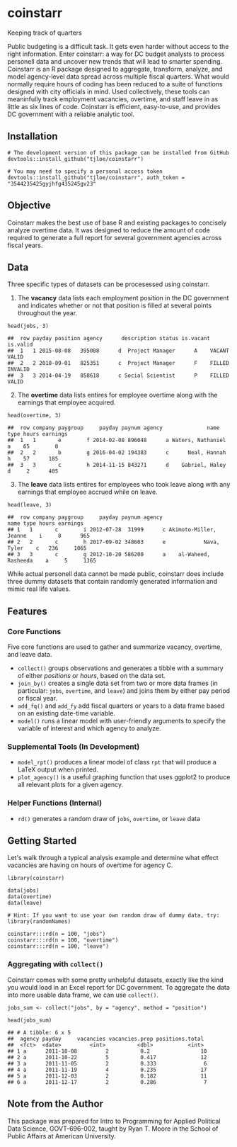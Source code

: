 # coinstarr
Keeping track of quarters

Public budgeting is a difficult task. It gets even harder without access to the right information. Enter coinstarr: a way for DC budget analysts to process personell data and uncover new trends that will lead to smarter spending. Coinstarr is an R package designed to aggregate, transform, analyze, and model agency-level data spread across multiple fiscal quarters. What would normally require hours of coding has been reduced to a suite of functions designed with city officials in mind. Used collectively, these tools can meaninfully track employment vacancies, overtime, and staff leave in as little as six lines of code. Coinstarr is efficient, easy-to-use, and provides DC government with a reliable analytic tool.

## Installation
```
# The development version of this package can be installed from GitHub
devtools::install_github("tjloe/coinstarr")

# You may need to specify a personal access token
devtools::install_github("tjloe/coinstarr", auth_token = "3544235425gyjhfg435245gv23"
```

## Objective
Coinstarr makes the best use of base R and existing packages to concisely analyze overtime data. It was designed to reduce the amount of code required to generate a full report for several government agencies across fiscal years.


## Data
Three specific types of datasets can be procesessed using coinstarr.
1. The **vacancy** data lists each employment position in the DC government and indicates whether or not that position is filled at several points throughout the year.
``` 
head(jobs, 3)

##  row payday position agency      description status is.vacant is.valid
##  1   1 2015-08-08   395008      d  Project Manager      A    VACANT    VALID
##  2   2 2018-09-01   825351      c  Project Manager      F    FILLED  INVALID
##  3   3 2014-04-19   858618      c Social Scientist      P    FILLED    VALID
```
2. The **overtime** data lists entires for employee overtime along with the earnings that employee acquired.
```
head(overtime, 3)

##  row company paygroup     payday paynum agency              name type hours earnings
##  1   1       e        f 2014-02-08 896048      a Waters, Nathaniel    a    65        0
##  2   2       b        g 2016-04-02 194383      c      Neal, Hannah    h    57      185
##  3   3       c        h 2014-11-15 843271      d    Gabriel, Haley    d     2      405
```

3. The **leave** data lists entires for employees who took leave along with any earnings that employee accrued while on leave.
```
head(leave, 3)

##  row company paygroup     payday paynum agency                   name type hours earnings
## 1   1       c        i 2012-07-28  31999      c Akimoto-Miller, Jeanne    i     8      965
## 2   2       c        h 2017-09-02 348603      e            Nava, Tyler    c   236     1065
## 3   3       c        g 2012-10-20 586200      a    al-Waheed, Rasheeda    a     5     1365
```

While actual personell data cannot be made public, coinstarr does include three dummy datasets that contain randomly generated information and mimic real life values. 

## Features

### Core Functions
Five core functions are used to gather and summarize vacancy, overtime, and leave data.
- `collect()` groups observations and generates a tibble with a summary of either *positions* or *hours*, based on the data set.
- `join_by()` creates a single data set from two or more data frames (in particular: `jobs`, `overtime`, and `leave`) and joins them by either pay period or fiscal year.
- `add_fq()` and `add_fy` add fiscal quarters or years to a data frame based on an existing date-time variable.
- `model()` runs a linear model with user-friendly arguments to specify the variable of interest and which agency to analyze.

### Supplemental Tools (In Development)
- `model_rpt()` produces a linear model of class `rpt` that will produce a LaTeX output when printed.
- `plot_agency()` is a useful graphing function that uses ggplot2 to produce all relevant plots for a given agency.

### Helper Functions (Internal)
- `rd()` generates a random draw of `jobs`, `overtime`, or `leave` data

## Getting Started
Let's walk through a typical analysis example and determine what effect vacancies are having on hours of overtime for agency C.
```
library(coinstarr)

data(jobs)
data(overtime)
data(leave)

# Hint: If you want to use your own random draw of dummy data, try:
library(randomNames)

coinstarr:::rd(n = 100, "jobs")
coinstarr:::rd(n = 100, "overtime")
coinstarr:::rd(n = 100, "leave")
```

### Aggregating with `collect()`
Coinstarr comes with some pretty unhelpful datasets, exactly like the kind you would load in an Excel report for DC government. To aggregate the data into more usable data frame, we can use `collect()`.

```
jobs_sum <- collect("jobs", by = "agency", method = "position")

head(jobs_sum)

## # A tibble: 6 x 5
##  agency payday     vacancies vacancies.prop positions.total
##  <fct>  <date>         <int>          <dbl>           <int>
## 1 a      2011-10-08         2          0.2                10
## 2 a      2011-10-22         5          0.417              12
## 3 a      2011-11-05         2          0.333               6
## 4 a      2011-11-19         4          0.235              17
## 5 a      2011-12-03         2          0.182              11
## 6 a      2011-12-17         2          0.286               7
```

## Note from the Author
This package was prepared for Intro to Programming for Applied Political Data Science, GOVT-696-002, taught by Ryan T. Moore in the School of Public Affairs at American University.
